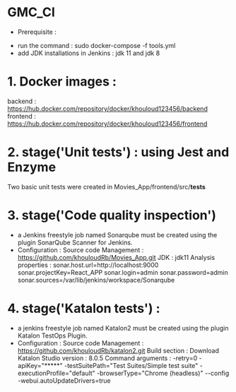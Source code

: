 # GMC_CI

- Prerequisite : 
* run the command : sudo docker-compose -f tools.yml 
* add JDK installations in Jenkins : jdk 11 and jdk 8

# 1. Docker images : 
backend : https://hub.docker.com/repository/docker/khouloud123456/backend 
frontend  : https://hub.docker.com/repository/docker/khouloud123456/frontend

# 2. stage('Unit tests') : using Jest and Enzyme 
Two basic unit tests were created in Movies_App/frontend/src/__tests__

# 3. stage('Code quality inspection')
- a Jenkins freestyle job named Sonarqube must be created using the plugin SonarQube Scanner for Jenkins.
- Configuration : 
Source code Management : https://github.com/khouloudRb/Movies_App.git
JDK : jdk11
Analysis properties : 
sonar.host.url=http://localhost:9000
sonar.projectKey=React_APP
sonar.login=admin
sonar.password=admin
sonar.sources=/var/lib/jenkins/workspace/Sonarqube

# 4. stage('Katalon tests') : 
- a jenkins freestyle job named Katalon2 must be created using the plugin Katalon TestOps Plugin.
- Configuration :
Source code Management : https://github.com/khouloudRb/katalon2.git 
Build section : 
Download Katalon Studio version : 8.0.5
Command arguments : 
-retry=0 -apiKey="*****" -testSuitePath="Test Suites/Simple test suite" -executionProfile="default" -browserType="Chrome (headless)" --config -webui.autoUpdateDrivers=true 
